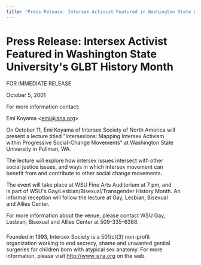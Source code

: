 ```yaml
---
title: "Press Release: Intersex Activist Featured in Washington State University's GLBT History Month"
---
```


# Press Release: Intersex Activist Featured in Washington State University's GLBT History Month

  


  
FOR IMMEDIATE RELEASE  
  
October 5, 2001  


  
For more information contact:  
  
Emi Koyama <<emi@isna.org>>  


  
On October 11, Emi Koyama of Intersex Society of North America will  
present a lecture titled "Intersexions: Mapping Intersex Activism  
within Progressive Social-Change Movements" at Washington State  
University in Pullman, WA.  


  
The lecture will explore how intersex issues intersect with other  
social justice issues, and ways in which intersex movement can  
benefit from and contribute to other social change movements.  


  
The event will take place at WSU Fine Arts Auditorium at 7 pm, and  
is part of WSU's Gay/Lesbian/Bisexual/Transgender History Month. An  
informal reception will follow the lecture at Gay, Lesbian, Bisexual  
and Allies Center.  


  
For more information about the venue, please contact WSU Gay,  
Lesbian, Bisexual and Allies Center at 509-335-6388.  


  
#####  


  
Founded in 1993, Intersex Society is a 501(c)(3) non-profit  
organization working to end secrecy, shame and unwanted genital  
surgeries for children born with atypical sex anatomy. For more  
information, please visit http://www.isna.org on the web.